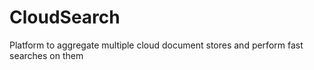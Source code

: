 # CloudSearch
Platform to aggregate multiple cloud document stores and perform fast searches on them
